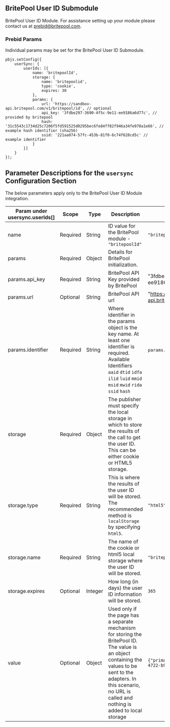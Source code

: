 ## BritePool User ID Submodule

BritePool User ID Module. For assistance setting up your module please contact us at [prebid@britepool.com](prebid@britepool.com).

### Prebid Params

Individual params may be set for the BritePool User ID Submodule. 
```
pbjs.setConfig({
    userSync: {
        userIds: [{
            name: 'britepoolId',
            storage: {
                name: 'britepoolid',
                type: 'cookie',
                expires: 30
            },
            params: {
                url: 'https://sandbox-api.britepool.com/v1/britepool/id', // optional
                api_key: '3fdbe297-3690-4f5c-9e11-ee9186a6d77c', // provided by britepool
                hash: '31c5543c1734d25c7206f5fd591525d0295bec6fe84ff82f946a34fe970a1e66', // example hash identifier (sha256)
                ssid: '221aa074-57fc-453b-81f0-6c74f628cd5c' // example identifier
            }
        }]
    }
});
```
## Parameter Descriptions for the `usersync` Configuration Section
The below parameters apply only to the BritePool User ID Module integration.

| Param under usersync.userIds[] | Scope | Type | Description | Example |
| --- | --- | --- | --- | --- |
| name | Required | String | ID value for the BritePool module - `"britepoolId"` | `"britepoolId"` |
| params | Required | Object | Details for BritePool initialization. | |
| params.api_key | Required | String |BritePool API Key provided by BritePool | "3fdbe297-3690-4f5c-9e11-ee9186a6d77c" |
| params.url | Optional | String |BritePool API url | "https://sandbox-api.britepool.com/v1/britepool/id" |
| params.identifier | Required | String | Where identifier in the params object is the key name. At least one identifier is required. Available Identifiers `aaid` `dtid` `idfa` `ilid` `luid` `mmid` `msid` `mwid` `rida` `ssid` `hash` | `params.ssid` `params.aaid` |
| storage | Required | Object | The publisher must specify the local storage in which to store the results of the call to get the user ID. This can be either cookie or HTML5 storage. | |
| storage.type | Required | String | This is where the results of the user ID will be stored. The recommended method is `localStorage` by specifying `html5`. | `"html5"` |
| storage.name | Required | String | The name of the cookie or html5 local storage where the user ID will be stored. | `"britepoolid"` |
| storage.expires | Optional | Integer | How long (in days) the user ID information will be stored. | `365` |
| value | Optional | Object | Used only if the page has a separate mechanism for storing the BritePool ID. The value is an object containing the values to be sent to the adapters. In this scenario, no URL is called and nothing is added to local storage | `{"primaryBPID": "eb33b0cb-8d35-4722-b9c0-1a31d4064888"}` |
